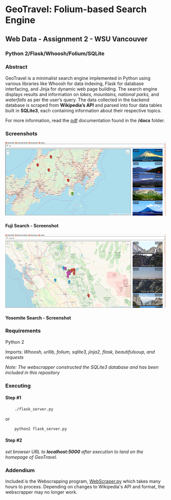 # GeoTravel: Folium-based Search Engine
## Web Data - Assignment 2 - WSU Vancouver
### Python 2/Flask/Whoosh/Folium/SQLite
### Abstract
GeoTravel is a minimalist search engine implemented in Python using various libraries like Whoosh for data indexing, Flask for database interfacing, and Jinja for dynamic web page building. The search engine displays results and information on *lakes, mountains, national parks,* and *waterfalls* as per the user’s query. The data collected in the backend database is scraped from **Wikipedia’s API** and parsed into four data tables built in **SQLite3**, each containing information about their respective topics.

For more information, read the [pdf](docs/CS483_FinalProposal.pdf) documentation found in the **/docs** folder.

### Screenshots
![Screenshot: Fuji](screenshots/GeoTravel-Fuji.png)
#### Fuji Search - Screenshot
![Screenshot: Yosemite](screenshots/GeoTravel-Yosemite.png)
#### Yosemite Search - Screenshot
### Requirements
Python 2

Imports: *Whoosh, urllib, folium, sqlite3, jinja2, flask, beautifulsoup, and requests*

*Note: The webscrapper constructed the SQLite3 database and has been included in this repository*

### Executing
#### Step #1

```sh
    ./flask_server.py
```
or
```sh
    python2 flask_server.py
```
#### Step #2
*set browser URL to **localhost:5000** after execution to land on the homepage of GeoTravel.*
### Addendium
Included is the Webscrapping program, [WebScraper.py](WebScraper.py) which takes many hours to process.  Depending on changes to Wikipedia's API and format, the webscrapper may no longer work.
